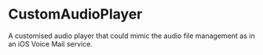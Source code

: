 CustomAudioPlayer
=================

A customised audio player that could mimic the audio file management as in an iOS Voice Mail service.
